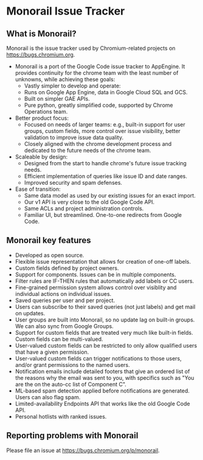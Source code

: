# Monorail Issue Tracker

## What is Monorail?

Monorail is the issue tracker used by Chromium-related projects on
<https://bugs.chromium.org>.

* Monorail is a port of the Google Code issue tracker to AppEngine. It provides
continuity for the chrome team with the least number of unknowns, while achieving
these goals:
  * Vastly simpler to develop and operate:
  * Runs on Google App Engine, data in Google Cloud SQL and GCS.
  * Built on simpler GAE APIs.
  * Pure python, greatly simplified code, supported by Chrome Operations team.
* Better product focus:
  * Focused on needs of larger teams: e.g., built-in support for user groups,
    custom fields, more control over issue visibility, better validation to
    improve issue data quality.
  * Closely aligned with the chrome development process and dedicated to the
    future needs of the chrome team.
* Scaleable by design:
  * Designed from the start to handle chrome's future issue tracking needs.
  * Efficient implementation of queries like issue ID and date ranges.
  * Improved security and spam defenses.
* Ease of transition:
  * Same data model as used by our existing issues for an exact import.
  * Our v1 API is very close to the old Google Code API.
  * Same ACLs and project administration controls.
  * Familiar UI, but streamlined.  One-to-one redirects from Google Code.

## Monorail key features

* Developed as open source.
* Flexible issue representation that allows for creation of one-off labels.
* Custom fields defined by project owners.
* Support for components.  Issues can be in multiple components.
* Filter rules are IF-THEN rules that automatically add labels or CC users.
* Fine-grained permission system allows control over visiblity and individual
  actions on individual issues.
* Saved queries per user and per project.
* Users can subscribe to their saved queries (not just labels) and get mail on updates.
* User groups are built into Monorail, so no update lag on built-in groups.
  We can also sync from Google Groups.
* Support for custom fields that are treated very much like built-in fields.
  Custom fields can be multi-valued.
* User-valued custom fields can be restricted to only allow qualified users that
  have a given permission.
* User-valued custom fields can trigger notifications to those users, and/or grant
  permissions to the named users.
* Notification emails include detailed footers that give an ordered list of the
  reasons why the email was sent to you, with specifics such as "You are the on the
  auto-cc list of Component C".
* ML-based spam detection applied before notifications are generated. Users can
  also flag spam.
* Limited-availability Endpoints API that works like the old Google Code API.
* Personal hotlists with ranked issues.

## Reporting problems with Monorail

Please file an issue at <https://bugs.chromium.org/p/monorail>.
